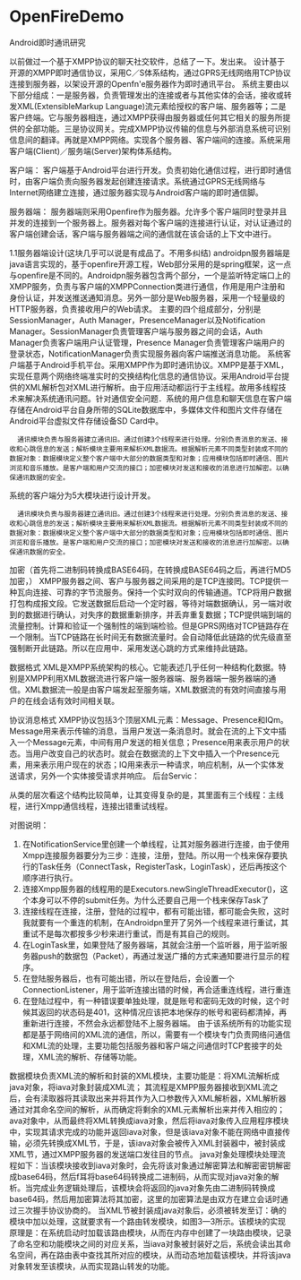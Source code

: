 # OpenFireDemo
Android即时通讯研究


以前做过一个基于XMPP协议的聊天社交软件，总结了一下。发出来。
      设计基于开源的XMPP即时通信协议，采用C／S体系结构，通过GPRS无线网络用TCP协议连接到服务器，以架设开源的Openfn'e服务器作为即时通讯平台。
         系统主要由以下部分组成：一是服务器，负责管理发出的连接或者与其他实体的会话，接收或转发XML(ExtensibleMarkup Language)流元素给授权的客户端、服务器等；二是客户终端。它与服务器相连，通过XMPP获得由服务器或任何其它相关的服务所提供的全部功能。三是协议网关。完成XMPP协议传输的信息与外部消息系统可识别信息间的翻译。再就是XMPP网络。实现各个服务器、客户端间的连接。系统采用客户端(Client)／服务端(Server)架构体系结构。
 
客户端：
        客户端基于Android平台进行开发。负责初始化通信过程，进行即时通信时，由客户端负责向服务器发起创建连接请求。系统通过GPRS无线网络与Internet网络建立连接，通过服务器实现与Android客户端的即时通信脚。

服务器端：
       服务器端则采用Openfire作为服务器。允许多个客户端同时登录并且并发的连接到一个服务器上。服务器对每个客户端的连接进行认证，对认证通过的客户端创建会话，客户端与服务器端之间的通信就在该会话的上下文中进行。
 
1.1服务器端设计(这块几乎可以说是有成品了。不用多纠结)
        androidpn服务器端是java语言实现的，基于openfire开源工程，Web部分采用的是spring框架，这一点与openfire是不同的。Androidpn服务器包含两个部分，一个是监听特定端口上的XMPP服务，负责与客户端的XMPPConnection类进行通信，作用是用户注册和身份认证，并发送推送通知消息。另外一部分是Web服务器，采用一个轻量级的HTTP服务器，负责接收用户的Web请求。
       主要的四个组成部分，分别是SessionManager，Auth Manager，PresenceManager以及Notification Manager。SessionManager负责管理客户端与服务器之间的会话，Auth Manager负责客户端用户认证管理，Presence Manager负责管理客户端用户的登录状态，NotificationManager负责实现服务器向客户端推送消息功能。
       系统客户端基于Android手机平台。采用XMPP作为即时通讯协议。XMPP是基于XML，实现任意两个网络终端准实时的交换结构化信息的通信协议。采用Android平台提供的XML解析包对XML进行解析。由于应用活动都运行于主线程。故用多线程技术来解决系统通讯问题。针对通信安全问题．系统的用户信息和聊天信息在客户端存储在Android平台自身所带的SQLite数据库中，多媒体文件和图片文件存储在Android平台虚拟文件存储设备SD Card中。
 
      通讯模块负责与服务器建立通讯旧。通过创建3个线程来进行处理。分别负责消息的发送、接收和心跳信息的发送；解析模块主要用来解析XML数据流。根据解析元素不同类型封装成不同的数据对象：数据模块定义整个客户端中大部分的数据类型和对象；应用模块包括即时通信、图片浏览和音乐播放。是客户端和用户交流的接口；加密模块对发送和接收的消息进行加解密。以确保通讯数据的安全。
 
系统的客户端分为5大模块进行设计开发。

      通讯模块负责与服务器建立通讯旧。通过创建3个线程来进行处理。分别负责消息的发送、接收和心跳信息的发送；解析模块主要用来解析XML数据流。根据解析元素不同类型封装成不同的数据对象：数据模块定义整个客户端中大部分的数据类型和对象；应用模块包括即时通信、图片浏览和音乐播放。是客户端和用户交流的接口；加密模块对发送和接收的消息进行加解密。以确保通讯数据的安全。
加密（首先将二进制码转换成BASE64码，在转换成BASE64码之后，再进行MD5加密，）
XMPP服务器之间、客户与服务器之间采用的是TCP连接罔。TCP提供一种瓦向连接、可靠的字节流服务。保持一个实时双向的传输通道。TCP将用户数据打包构成报文段。它发送数据后启动一个定时器，等待对端数据确认，另一端对收到的数据进行确认，对失序的数据重新排序，并丢弃重复数据；TCP提供端到端的流量控制。计算和验证一个强制性的端到端检验。但是GPRS网络对TCP链路存在一个限制。当TCP链路在长时间无有数据流量时。会自动降低此链路的优先级直至强制断开此链路。所以在应用中．采用发送心跳的方式来维持此链路。

 数据格式
        XML是XMPP系统架构的核心。它能表述几乎任何一种结构化数据。特别是XMPP利用XML数据流进行客户端一服务器端、服务器端一服务器端的通信。XML数据流一般是由客户端发起至服务端，XML数据流的有效时间直接与用户的在线会话有效时间相关联。

 协议消息格式
XMPP协议包括3个顶层XML元素：Message、Presence和IQm。Message用来表示传输的消息，当用户发送一条消息时。就会在流的上下文中插入一个Message元素，中间有用户发送的相关信息；Presence用来表示用户的状态。当用户改变自己的状态时。就会在数据流的上下文中插入一个Presence元素，用来表示用户现在的状态；IQ用来表示一种请求，响应机制，从一个实体发送请求，另外一个实体接受请求并响应。
后台Servic：

从类的层次看这个结构比较简单，让其变得复杂的是，其里面有三个线程：主线程，进行Xmpp通信线程，连接出错重试线程。

对图说明：
  1. 在NotificationService里创建一个单线程，让其对服务器进行连接，由于使用Xmpp连接服务器要分为三步：连接，注册，登陆。所以用一个栈来保存要执行的Task任务（ConnectTask，RegisterTask，LoginTask），还后再按这个顺序进行执行。
  2. 连接Xmpp服务器的线程用的是Executors.newSingleThreadExecutor()，这个本身可以不停的submit任务。为什么还要自己用一个栈来保存Task了
  3. 连接线程在连接，注册，登陆的过程中，都有可能出错，都可能会失败，这时我就要有一个重连的机制，在Androidpn里开了另外一个线程来进行重试，其重试不是每次都按多少秒来进行重试，而是有其自己的规则。 
  4. 在LoginTask里，如果登陆了服务器端，其就会注册一个监听器，用于监听服务器push的数据包（Packet），再通过发送广播的方式来通知要进行显示的程序。
  5. 在登陆服务器后，也有可能出错，所以在登陆后，会设置一个ConnectionListener，用于监听连接出错的时候，再合适重连线程，进行重连
  6. 在登陆过程中，有一种错误要单独处理，就是账号和密码无效的时候，这个时候其返回的状态码是401，这种情况应该把本地保存的帐号和密码都清掉，再重新进行连接，不然会永远都登陆不上服务器端。
由于该系统所有的功能实现都是基于网络间的XML流的通信，所以，需要有一个模块专门负责网络问通信和XML流的处理，主要功能包括服务器和客户端之问通信时TCP套接字的处理，XML流的解析、存储等功能。

数据模块负责XML流的解析和封装的XML模块，主要功能是：将XML流解析成java对象，将iava对象封装成XML流；
其流程是XMPP服务器接收到XML流之后，会有渎取器将其读取出来并将其作为入口参数传入XML解析器，XML解析器通过对其命名空间的解析，从而确定将剩余的XML元素解析出来并传入相应的；ava对象中，从而最终将XML转换成iava对象，然后将iava对象传入应用程序模块中，实现其请求完成的功能并返回iava对象，但是该iava对象不能在网络中直接传输，必须先转换成XML节，于是，该iava对象会被传入XML封装器中，被封装成XML节，通过XMPP服务器的发送端口发往目的节点。
java对象处理模块处理流程如下：当该模块接收到iava对象时，会先将该对象通过解密算法和解密密钥解密成base64码，然后f耳将base64码转换成二进制码，从而实现对java对象的解析。当完成业务逻辑处理后，该模块会将返回的java对象先由二进制码转换成base64码，然后用加密算法将其加密，这里的加密算法是由双方在建立会话时通过三次握手协议协商的。
当XML节被封装成java对象后，必须被转发至订：确的模块中加以处理，这就要求有一个路由转发模块，如图3—3所示。该模块的实现原理是：在系统启动时加载该路由模块，从而在内存中创建了一块路由模块，记录了命名空和功能模块之间的对应关系，当iava对象被封装好之后，系统会读出其命名空间，再在路由表中查找其所对应的模块，从而动态地加载该模块，并将该java对象转发至该模块，从而实现路山转发的功能。
